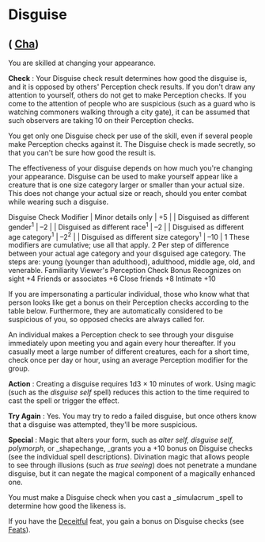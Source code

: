 # Disguise

## ( [Cha](../gettingStarted.html#_charisma-new))

You are skilled at changing your appearance.

**Check** : Your Disguise check result determines how good the disguise is, and it is opposed by others' Perception check results. If you don't draw any attention to yourself, others do not get to make Perception checks. If you come to the attention of people who are suspicious (such as a guard who is watching commoners walking through a city gate), it can be assumed that such observers are taking 10 on their Perception checks.

You get only one Disguise check per use of the skill, even if several people make Perception checks against it. The Disguise check is made secretly, so that you can't be sure how good the result is.

The effectiveness of your disguise depends on how much you're changing your appearance. Disguise can be used to make yourself appear like a creature that is one size category larger or smaller than your actual size. This does not change your actual size or reach, should you enter combat while wearing such a disguise.

<thead><tr>
<th>Disguise</th>
<th>Check Modifier</th>
</tr></thead>| Minor details only | +5 |
| Disguised as different gender<sup>1</sup> | –2 |
| Disguised as different race<sup>1</sup> | –2 |
| Disguised as different age category<sup>1</sup> | –2<sup>2</sup> |
| Disguised as different size category<sup>1</sup> | –10 |
<tfoot>
<tr><td colspan="2">1 These modifiers are cumulative; use all that apply.</td></tr>
<tr><td colspan="2">2 Per step of difference between your actual age category and your disguised age category. The steps are: young (younger than adulthood), adulthood, middle age, old, and venerable.</td></tr>
</tfoot>
  
  

<thead><tr>
<th>Familiarity</th>
<th>Viewer's Perception Check Bonus</th>
</tr></thead><tbody>
<tr class="odd">
<td>Recognizes on sight</td>
<td>+4</td>
</tr>
<tr class="even">
<td>Friends or associates</td>
<td>+6</td>
</tr>
<tr class="odd">
<td>Close friends</td>
<td>+8</td>
</tr>
<tr class="even">
<td>Intimate</td>
<td>+10</td>
</tr>
</tbody>

If you are impersonating a particular individual, those who know what that person looks like get a bonus on their Perception checks according to the table below. Furthermore, they are automatically considered to be suspicious of you, so opposed checks are always called for.

An individual makes a Perception check to see through your disguise immediately upon meeting you and again every hour thereafter. If you casually meet a large number of different creatures, each for a short time, check once per day or hour, using an average Perception modifier for the group.

**Action** : Creating a disguise requires 1d3 × 10 minutes of work. Using magic (such as the _disguise self_ spell) reduces this action to the time required to cast the spell or trigger the effect.

**Try Again** : Yes. You may try to redo a failed disguise, but once others know that a disguise was attempted, they'll be more suspicious.

**Special** : Magic that alters your form, such as _alter self, disguise self, polymorph_, or _shapechange, _grants you a +10 bonus on Disguise checks (see the individual spell descriptions). Divination magic that allows people to see through illusions (such as _true seeing_) does not penetrate a mundane disguise, but it can negate the magical component of a magically enhanced one.

You must make a Disguise check when you cast a _simulacrum _spell to determine how good the likeness is.

If you have the [Deceitful](../feats.html#_deceitful) feat, you gain a bonus on Disguise checks (see [Feats](../feats.html)).

